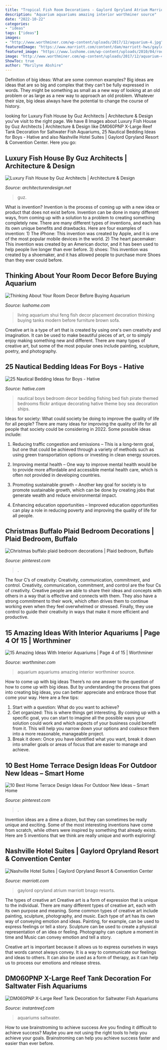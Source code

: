 ```yaml
---
title: "Tropical Fish Room Decorations - Gaylord Opryland Atrium Marriott Bnago Resorts"
description: "Aquarium aquariums amazing interior worthminer source"
date: "2022-10-22"
categories:
- "ideas"
tags: ["ideas"]
images:
- "http://www.worthminer.com/wp-content/uploads/2017/12/aquarium-4.jpg"
featuredImage: "https://www.marriott.com/content/dam/marriott-hws/gaylord/americas-east/bnago/en/hotel-views/bnago-parlor-0071-hor-clsc.jpg.transform/mcom-hws-transform-1846/image.jpg"
featured_image: "https://www.lushome.com/wp-content/uploads/2010/04/room-design-aquarium-fish-tanks-4.jpg"
image: "http://www.worthminer.com/wp-content/uploads/2017/12/aquarium-4.jpg"
ShowToc: true
author: "Marilyne Abshire"
---
```



Definition of big ideas: What are some common examples?
Big ideas are ideas that are so big and complex that they can't be fully expressed in words. They might be something as small as a new way of looking at an old problem or as large as a new way to approach an old problem. Whatever their size, big ideas always have the potential to change the course of history.

	

		
looking for Luxury Fish House by Guz Architects | Architecture &amp; Design you've visit to the right page. We have 8 Images about Luxury Fish House by Guz Architects | Architecture &amp; Design like DM060PNP X-Large Reef Tank Decoration for Saltwater Fish Aquariums, 25 Nautical Bedding Ideas for Boys - Hative and also Nashville Hotel Suites | Gaylord Opryland Resort &amp; Convention Center. Here you go:
		
    
## Luxury Fish House By Guz Architects | Architecture &amp; Design

<img loading=lazy src="https://cdn.architecturendesign.net/wp-content/uploads/2014/07/Fish-House-17.jpg" onerror="this.onerror=null;this.src='https://tse1.mm.bing.net/th?id=OIP.8rfDcuwkqIehzYmF97AHLAHaE_&amp;pid=15.1';" alt="Luxury Fish House by Guz Architects | Architecture &amp; Design">

_Source: architecturendesign.net_

>guz. 

	

What is invention?
Invention is the process of coming up with a new idea or product that does not exist before. Invention can be done in many different ways, from coming up with a solution to a problem to creating something completely new. There are many different types of inventions, and each has its own unique benefits and drawbacks. Here are four examples of invention: 1) The iPhone: This invention was created by Apple, and it is one of the most popular mobile devices in the world. 2) The heart pacemaker: This invention was created by an American doctor, and it has been used to help people live longer than ever before. 3) shoes: This invention was created by a shoemaker, and it has allowed people to purchase more Shoes than they ever could before.

    
## Thinking About Your Room Decor Before Buying Aquarium

<img loading=lazy src="https://www.lushome.com/wp-content/uploads/2010/04/room-design-aquarium-fish-tanks-4.jpg" onerror="this.onerror=null;this.src='https://tse2.mm.bing.net/th?id=OIP.vOGXwHuz2FdSC_cszFt4kAHaEr&amp;pid=15.1';" alt="Thinking About Your Room Decor Before Buying Aquarium">

_Source: lushome.com_

>living aquarium shui feng fish decor placement decoration thinking buying tanks modern before furniture brown sofa. 

	

Creative art is a type of art that is created by using one's own creativity and imagination. It can be used to make beautiful pieces of art, or to simply enjoy making something new and different. There are many types of creative art, but some of the most popular ones include painting, sculpture, poetry, and photography.

    
## 25 Nautical Bedding Ideas For Boys - Hative

<img loading=lazy src="http://hative.com/wp-content/uploads/2014/10/nautical-bedding-ideas/21-nautical-bedding-ideas-for-boys.jpg" onerror="this.onerror=null;this.src='https://tse3.mm.bing.net/th?id=OIP.IkFc2uMTMTN8dnnRAOOeJAAAAA&amp;pid=15.1';" alt="25 Nautical Bedding Ideas for Boys - Hative">

_Source: hative.com_

>nautical boys bedroom decor bedding fishing bed fish pirate themed bedrooms flickr antique decorating hative theme boy sea decoration ships. 

	

Ideas for society: What could society be doing to improve the quality of life for all people?
There are many ideas for improving the quality of life for all people that society could be considering in 2022. Some possible ideas include: 
1. Reducing traffic congestion and emissions – This is a long-term goal, but one that could be achieved through a variety of methods such as using green transportation options or investing in clean energy sources. 

2. Improving mental health – One way to improve mental health would be to provide more affordable and accessible mental health care, which is often not provided in developing countries. 

3. Promoting sustainable growth – Another key goal for society is to promote sustainable growth, which can be done by creating jobs that generate wealth and reduce environmental impact. 

4. Enhancing education opportunities – Improved education opportunities can play a role in reducing poverty and improving the quality of life for all people. 


    
## Christmas Buffalo Plaid Bedroom Decorations | Plaid Bedroom, Buffalo

<img loading=lazy src="https://i.pinimg.com/736x/1c/af/15/1caf15747bd2c80185dac72c621ad5f6.jpg" onerror="this.onerror=null;this.src='https://tse2.mm.bing.net/th?id=OIP.Lzus1a5hayc_pscbYXRxrAHaJ3&amp;pid=15.1';" alt="Christmas buffalo plaid bedroom decorations | Plaid bedroom, Buffalo">

_Source: pinterest.com_

>. 

	

The four C’s of creativity: Creativity, communication, commitment, and control.
Creativity, communication, commitment, and control are the four Cs of creativity. Creative people are able to share their ideas and concepts with others in a way that is effective and connects with them. They also have a strong commitment to their work, which often drives them to continue working even when they feel overwhelmed or stressed. Finally, they use control to guide their creativity in ways that make it more efficient and productive.

    
## 15 Amazing Ideas With Interior Aquariums | Page 4 Of 15 | Worthminer

<img loading=lazy src="http://www.worthminer.com/wp-content/uploads/2017/12/aquarium-4.jpg" onerror="this.onerror=null;this.src='https://tse2.mm.bing.net/th?id=OIP.-NtFlA2ernCj172a3sOBkAHaJ4&amp;pid=15.1';" alt="15 Amazing Ideas With Interior Aquariums | Page 4 of 15 | Worthminer">

_Source: worthminer.com_

>aquarium aquariums amazing interior worthminer source. 

	

How to come up with big ideas
There’s no one answer to the question of how to come up with big ideas. But by understanding the process that goes into creating big ideas, you can better appreciate and embrace those that come your way. Here are a few tips:
1. Start with a question: What do you want to achieve?
2. Get organized: This is where things get interesting. By coming up with a specific goal, you can start to imagine all the possible ways your solution could work and which aspects of your business could benefit from it. This will help you narrow down your options and coalesce them into a more reasonable, manageable project.
3. Break it down: Once you have identified what you want, break it down into smaller goals or areas of focus that are easier to manage and achieve.

    
## 10 Best Home Terrace Design Ideas For Outdoor New Ideas – Smart Home

<img loading=lazy src="https://i.pinimg.com/736x/a3/e6/a4/a3e6a4f299c306faf68e9b0eb4ee84c6.jpg" onerror="this.onerror=null;this.src='https://tse1.mm.bing.net/th?id=OIP.v1e-vKpZv21C3OlzdCtjHwHaJ4&amp;pid=15.1';" alt="10 Best Home Terrace Design Ideas For Outdoor New Ideas – Smart Home">

_Source: pinterest.com_

>. 

	

Invention ideas are a dime a dozen, but they can sometimes be really unique and exciting. Some of the most interesting inventions have come from scratch, while others were inspired by something that already exists. Here are 5 inventions that we think are really unique and worth exploring!

    
## Nashville Hotel Suites | Gaylord Opryland Resort &amp; Convention Center

<img loading=lazy src="https://www.marriott.com/content/dam/marriott-hws/gaylord/americas-east/bnago/en/hotel-views/bnago-parlor-0071-hor-clsc.jpg.transform/mcom-hws-transform-1846/image.jpg" onerror="this.onerror=null;this.src='https://tse1.mm.bing.net/th?id=OIP.FaRAYPUN1bei7wraEA744gHaE8&amp;pid=15.1';" alt="Nashville Hotel Suites | Gaylord Opryland Resort &amp; Convention Center">

_Source: marriott.com_

>gaylord opryland atrium marriott bnago resorts. 

	

The types of creative art
Creative art is a form of expression that is unique to the individual. There are many different types of creative art, each with its own purpose and meaning.
Some common types of creative art include painting, sculpture, photography, and music. Each type of art has its own way of conveying emotion and ideas. Painting, for example, can be used to express feelings or tell a story. Sculpture can be used to create a physical representation of an idea or feeling. Photography can capture a moment in time and Music can convey emotion and tell a story.

Creative art is important because it allows us to express ourselves in ways that words cannot always convey. It is a way to communicate our feelings and ideas to others. It can also be used as a form of therapy, as it can help us to process our emotions and release stress.

    
## DM060PNP X-Large Reef Tank Decoration For Saltwater Fish Aquariums

<img loading=lazy src="https://cdn.shopify.com/s/files/1/0017/5177/7350/products/dm060pnp-reef-tank-decoration-for-saltwater-fish-aquariums-06_1024x1024@2x.jpg?v=1534731455" onerror="this.onerror=null;this.src='https://tse1.mm.bing.net/th?id=OIP.Yc8aTyVfC9abTvA-foWkEQHaHa&amp;pid=15.1';" alt="DM060PNP X-Large Reef Tank Decoration for Saltwater Fish Aquariums">

_Source: instantreef.com_

>aquariums saltwater. 

	

How to use brainstroming to achieve success
Are you finding it difficult to achieve success? Maybe you are not using the right tools to help you achieve your goals. Brainstroming can help you achieve success faster and easier than ever before.


